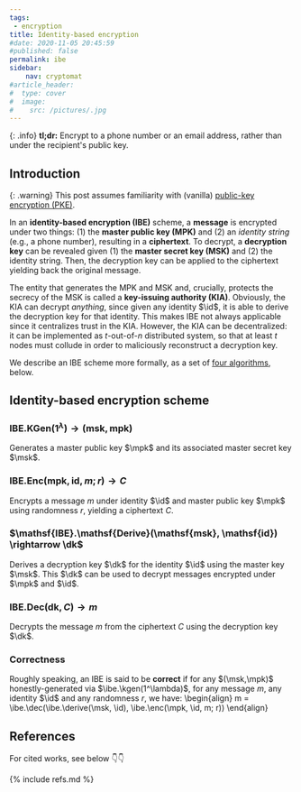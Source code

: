 ```yaml
---
tags:
 - encryption
title: Identity-based encryption
#date: 2020-11-05 20:45:59
#published: false
permalink: ibe
sidebar:
    nav: cryptomat
#article_header:
#  type: cover
#  image:
#    src: /pictures/.jpg
---
```


<!-- Here you can define LaTeX macros -->
<div style="display: none;">$
\def\msg{m}
\def\ctxt{C}
\def\pk{\mathsf{pk}}
\def\sk{\mathsf{sk}}
\def\kgen{\mathsf{KGen}}
\def\enc{\mathsf{Enc}}
\def\dec{\mathsf{Dec}}
% IBE
\def\ibe{\mathsf{IBE}}
\def\id{\mathsf{id}}
\def\mpk{\mathsf{mpk}}
\def\msk{\mathsf{msk}}
\def\dk{\mathsf{dk}}
\def\derive{\mathsf{Derive}}
$</div> <!-- $ -->

{: .info}
**tl;dr:** Encrypt to a phone number or an email address, rather than under the recipient's public key.

<!--more-->

## Introduction

{: .warning}
This post assumes familiarity with (vanilla) [public-key encryption (PKE)](/encryption).

In an **identity-based encryption (IBE)** scheme, a **message** is encrypted under two things: (1) the **master public key (MPK)** and (2) an _identity string_ (e.g., a phone number), resulting in a **ciphertext**.
To decrypt, a **decryption key** can be revealed given (1) the **master secret key (MSK)** and (2) the identity string.
Then, the decryption key can be applied to the ciphertext yielding back the original message. 

The entity that generates the MPK and MSK and, crucially, protects the secrecy of the MSK is called a **key-issuing authority (KIA)**.
Obviously, the KIA can decrypt _anything_, since given any identity $\id$, it is able to derive the decryption key for that identity.
This makes IBE not always applicable since it centralizes trust in the KIA.
However, the KIA can be decentralized: it can be implemented as $t$-out-of-$n$ distributed system, so that at least $t$ nodes must collude in order to maliciously reconstruct a decryption key.

We describe an IBE scheme more formally, as a set of [four algorithms](#identity-based-encryption-scheme), below.

## Identity-based encryption scheme

### $\mathsf{IBE}.\mathsf{KGen}(1^\lambda) \rightarrow (\mathsf{msk}, \mathsf{mpk})$

Generates a master public key $\mpk$ and its associated master secret key $\msk$.

### $\mathsf{IBE}.\mathsf{Enc}(\mathsf{mpk}, \mathsf{id}, m; r) \rightarrow C$

Encrypts a message $m$ under identity $\id$ and master public key $\mpk$ using randomness $r$, yielding a ciphertext $C$.

### $\mathsf{IBE}.\mathsf{Derive}(\mathsf{msk}, \mathsf{id}) \rightarrow \dk$

Derives a decryption key $\dk$ for the identity $\id$ using the master key $\msk$.
This $\dk$ can be used to decrypt messages encrypted under $\mpk$ and $\id$.

### $\mathsf{IBE}.\mathsf{Dec}(\mathsf{dk}, C) \rightarrow m$

Decrypts the message $m$ from the ciphertext $C$ using the decryption key $\dk$.

### Correctness

Roughly speaking, an IBE is said to be **correct** if for any $(\msk,\mpk)$ honestly-generated via $\ibe.\kgen(1^\lambda)$, for any message $m$, any identity $\id$ and any randomness $r$, we have:
\begin{align}
m = \ibe.\dec(\ibe.\derive(\msk, \id), \ibe.\enc(\mpk, \id, m; r))
\end{align}

## References

For cited works, see below 👇👇

{% include refs.md %}
